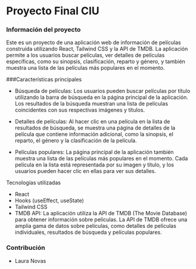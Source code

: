 # Proyecto Final CIU

### Información del proyecto 
Este es un proyecto de una aplicación web de información de películas construida utilizando React, Tailwind CSS y la API de TMDB. La aplicación permite a los usuarios buscar películas, ver detalles de películas específicas, como su sinopsis, clasificación, reparto y género, y también muestra una lista de las películas más populares en el momento.

###Características principales
 - Búsqueda de películas: Los usuarios pueden buscar películas por título utilizando la barra de búsqueda en la página principal de la aplicación. Los resultados de la búsqueda muestran una lista de películas coincidentes con sus respectivas imágenes y títulos.

- Detalles de películas: Al hacer clic en una película en la lista de resultados de búsqueda, se muestra una página de detalles de la película que contiene información adicional, como la sinopsis, el reparto, el género y la clasificación de la película.

- Películas populares: La página principal de la aplicación también muestra una lista de las películas más populares en el momento. Cada película en la lista está representada por su imagen y título, y los usuarios pueden hacer clic en ellas para ver sus detalles.

Tecnologías utilizadas
- React
- Hooks (useEffect, useState)
- Tailwind CSS
- TMDB API: La aplicación utiliza la API de TMDB (The Movie Database) para obtener información sobre películas. La API de TMDB ofrece una amplia gama de datos sobre películas, como detalles de películas individuales, resultados de búsqueda y películas populares.

### Contribución
- Laura Novas 

